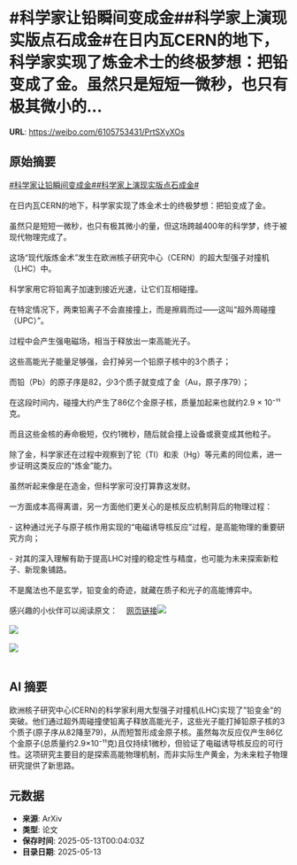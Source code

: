 # #科学家让铅瞬间变成金##科学家上演现实版点石成金#在日内瓦CERN的地下，科学家实现了炼金术士的终极梦想：把铅变成了金。虽然只是短短一微秒，也只有极其微小的...

**URL**: https://weibo.com/6105753431/PrtSXyXOs

## 原始摘要

<a href="https://m.weibo.cn/search?containerid=231522type%3D1%26t%3D10%26q%3D%23%E7%A7%91%E5%AD%A6%E5%AE%B6%E8%AE%A9%E9%93%85%E7%9E%AC%E9%97%B4%E5%8F%98%E6%88%90%E9%87%91%23&amp;extparam=%23%E7%A7%91%E5%AD%A6%E5%AE%B6%E8%AE%A9%E9%93%85%E7%9E%AC%E9%97%B4%E5%8F%98%E6%88%90%E9%87%91%23" data-hide=""><span class="surl-text">#科学家让铅瞬间变成金#</span></a><a href="https://m.weibo.cn/search?containerid=231522type%3D1%26t%3D10%26q%3D%23%E7%A7%91%E5%AD%A6%E5%AE%B6%E4%B8%8A%E6%BC%94%E7%8E%B0%E5%AE%9E%E7%89%88%E7%82%B9%E7%9F%B3%E6%88%90%E9%87%91%23&amp;extparam=%23%E7%A7%91%E5%AD%A6%E5%AE%B6%E4%B8%8A%E6%BC%94%E7%8E%B0%E5%AE%9E%E7%89%88%E7%82%B9%E7%9F%B3%E6%88%90%E9%87%91%23" data-hide=""><span class="surl-text">#科学家上演现实版点石成金#</span></a><br><br>在日内瓦CERN的地下，科学家实现了炼金术士的终极梦想：把铅变成了金。<br><br>虽然只是短短一微秒，也只有极其微小的量，但这场跨越400年的科学梦，终于被现代物理完成了。<br><br>这场“现代版炼金术”发生在欧洲核子研究中心（CERN）的超大型强子对撞机（LHC）中。<br><br>科学家用它将铅离子加速到接近光速，让它们互相碰撞。<br><br>在特定情况下，两束铅离子不会直接撞上，而是擦肩而过——这叫“超外周碰撞（UPC）”。<br><br>过程中会产生强电磁场，相当于释放出一束高能光子。<br><br>这些高能光子能量足够强，会打掉另一个铅原子核中的3个质子；<br><br>而铅（Pb）的原子序是82，少3个质子就变成了金（Au，原子序79）；<br><br>在这段时间内，碰撞大约产生了86亿个金原子核，质量加起来也就约2.9 × 10⁻¹¹ 克。<br><br>而且这些金核的寿命极短，仅约1微秒，随后就会撞上设备或衰变成其他粒子。<br><br>除了金，科学家还在过程中观察到了铊（Tl）和汞（Hg）等元素的同位素，进一步证明这类反应的“炼金”能力。<br><br>虽然听起来像是在造金，但科学家可没打算靠这发财。<br><br>一方面成本高得离谱，另一方面他们更关心的是核反应机制背后的物理过程：<br><br>- 这种通过光子与原子核作用实现的“电磁诱导核反应”过程，是高能物理的重要研究方向；<br><br>- 对其的深入理解有助于提高LHC对撞的稳定性与精度，也可能为未来探索新粒子、新现象铺路。<br><br>不是魔法也不是玄学，铅变金的奇迹，就藏在质子和光子的高能博弈中。<br><br>感兴趣的小伙伴可以阅读原文：<a href="https://weibo.cn/sinaurl?u=https%3A%2F%2Fwww.nature.com%2Farticles%2Fd41586-025-01484-3" data-hide=""><span class="url-icon"><img style="width: 1rem;height: 1rem" src="https://h5.sinaimg.cn/upload/2015/09/25/3/timeline_card_small_web_default.png" referrerpolicy="no-referrer"></span><span class="surl-text">网页链接</span></a><img style="" src="https://tvax3.sinaimg.cn/large/006Fd7o3gy1i1cqag4ad6j30lb0bywih.jpg" referrerpolicy="no-referrer"><br><br><img style="" src="https://tvax3.sinaimg.cn/large/006Fd7o3gy1i1cqaj8nq0j31900u0x6p.jpg" referrerpolicy="no-referrer"><br><br><img style="" src="https://tvax1.sinaimg.cn/large/006Fd7o3gy1i1cqakbv5tj30lb0e7ank.jpg" referrerpolicy="no-referrer"><br><br>

## AI 摘要

欧洲核子研究中心(CERN)的科学家利用大型强子对撞机(LHC)实现了"铅变金"的突破。他们通过超外周碰撞使铅离子释放高能光子，这些光子能打掉铅原子核的3个质子(原子序从82降至79)，从而短暂形成金原子核。虽然每次反应仅产生86亿个金原子(总质量约2.9×10⁻¹¹克)且仅持续1微秒，但验证了电磁诱导核反应的可行性。这项研究主要目的是探索高能物理机制，而非实际生产黄金，为未来粒子物理研究提供了新思路。

## 元数据

- **来源**: ArXiv
- **类型**: 论文
- **保存时间**: 2025-05-13T00:04:03Z
- **目录日期**: 2025-05-13
